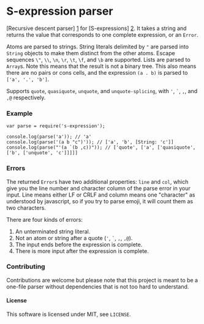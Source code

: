 S-expression parser
===================

[Recursive descent parser] [1] for [S-expressions] [2]. It takes a string and
returns the value that corresponds to one complete expression, or an `Error`.

Atoms are parsed to strings. String literals delimited by `"` are parsed into 
`String` objects to make them distinct from the other atoms. Escape sequences 
`\"`, `\\`, `\n`, `\r`, `\t`, `\f`, and `\b` are supported. Lists are parsed 
to `Array`s. Note this means that the result is not a binary tree. This also
means there are no pairs or cons cells, and the expression `(a . b)` is parsed
to `['a', '.', 'b']`.

Supports `quote`, `quasiquote`, `unquote`, and `unquote-splicing`, with `'`, `` ` ``,
`,`, and `,@` respectively.


### Example

    var parse = require('s-expression');

    console.log(parse('a')); // 'a'
    console.log(parse('(a b "c")')); // ['a', 'b', [String: 'c']]
    console.log(parse("'(a `(b ,c))")); // ['quote', ['a', ['quasiquote', ['b', ['unquote', 'c']]]]]


### Errors

The returned `Error`s have two additional properties: `line` and `col`, which
give you the line number and character column of the parse error in your input.
Line means either LF or CRLF and column means one "character" as understood by
javascript, so if you try to parse emoji, it will count them as two characters.

There are four kinds of errors:

1. An unterminated string literal.
2. Not an atom or string after a quote (`'`, `` ` ``, `,`, `,@`).
3. The input ends before the expression is complete.
4. There is more input after the expression is complete.


### Contributing

Contributions are welcome but please note that this project is meant to be a 
one-file parser without dependencies that is not too hard to understand. 


#### License

This software is licensed under MIT, see `LICENSE`.


[1]: https://en.wikipedia.org/wiki/Recursive_descent_parser "Recursive descent parser"
[2]: https://en.wikipedia.org/wiki/S-expression "S-expressions"
